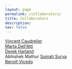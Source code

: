 ```yaml
---
layout: page
permalink: /collaborators/
title: Collaborators
description:
nav: false
---
```



<a href="https://eps.leeds.ac.uk/maths/staff/4011/dr-vincent-caudrelier" target="_self">Vincent Caudrelier</a>\
<a href="https://sites.google.com/view/martadellatti" target="_self">Marta Dell'Atti</a>\
<a href="https://eps.leeds.ac.uk/maths/staff/4034/dr-derek-harland" target="_self">Derek Harland</a>\
Abhishek Mathur
<a href="https://sumatisuryaswebpage.wordpress.com" target="_self">Sumati Surya</a>\
<a href="https://www.york.ac.uk/maths/people/benoit-vicedo" target="_self">Benoît Vicedo</a>